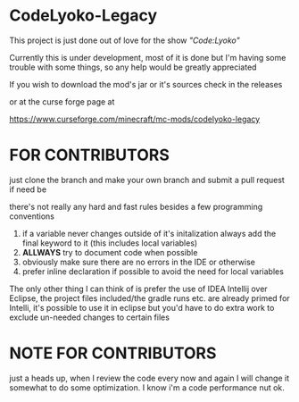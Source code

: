 # CodeLyoko-Legacy
This project is just done out of love for the show _"Code:Lyoko"_ 


Currently this is under development, most of it is done but
I'm having some trouble with some things, so any help would be greatly appreciated


If you wish to download the mod's jar or it's sources
check in the releases

or at the curse forge page at


https://www.curseforge.com/minecraft/mc-mods/codelyoko-legacy



# FOR CONTRIBUTORS

just clone the branch and make your own branch and submit a pull request if need be

there's not really any hard and fast rules besides a few programming conventions

   1. if a variable never changes outside of it's initalization always add the final keyword to it (this includes local variables)
   2. **ALLWAYS** try to document code when possible
   3. obviously make sure there are no errors in the IDE or otherwise
   4. prefer inline declaration if possible to avoid the need for local variables 

The only other thing I can think of is prefer the use of IDEA Intellij over Eclipse,
the project files included/the gradle runs etc. are already primed for Intelli, it's possible to use it in eclipse but you'd have to do
extra work to exclude un-needed changes to certain files

# NOTE FOR CONTRIBUTORS
   just a heads up, when I review the code every now and again I will change it somewhat to do some optimization. I know
   i'm a code performance nut ok.
